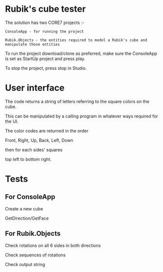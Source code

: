 # Rubik's cube tester
The solution has two CORE7 projects :-

	ConsoleApp - for running the project
	
	Rubik.Objects - the entities required to model a Rubik's cube and manipulate those entities
	

To run the project download/clone as preferred, make sure the ConsoleApp is set as StartUp project and press play.

To stop the project, press stop in Studio.

# User interface
The code returns a string of letters referring to the square colors on the cube.

This can be manipulated by a calling program in whatever ways required for the UI.

The color codes are returned in the order

Front, Right, Up, Back, Left, Down

then for each sides' squares

top left to bottom right.



# Tests
## For ConsoleApp
Create a new cube

GetDirection/GetFace

## For Rubik.Objects
Check rotations on all 6 sides in both directions

Check sequences of rotations

Check output string
